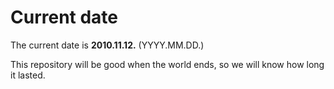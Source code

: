 # Current date

The current date is **2010.11.12.** (YYYY.MM.DD.)

This repository will be good when the world ends, so we will know how long it lasted.